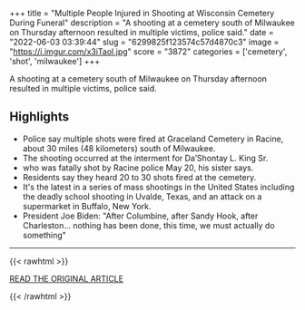 +++
title = "Multiple People Injured in Shooting at Wisconsin Cemetery During Funeral"
description = "A shooting at a cemetery south of Milwaukee on Thursday afternoon resulted in multiple victims, police said."
date = "2022-06-03 03:39:44"
slug = "6299825f123574c57d4870c3"
image = "https://i.imgur.com/x3iTaol.jpg"
score = "3872"
categories = ['cemetery', 'shot', 'milwaukee']
+++

A shooting at a cemetery south of Milwaukee on Thursday afternoon resulted in multiple victims, police said.

## Highlights

- Police say multiple shots were fired at Graceland Cemetery in Racine, about 30 miles (48 kilometers) south of Milwaukee.
- The shooting occurred at the interment for Da’Shontay L. King Sr.
- who was fatally shot by Racine police May 20, his sister says.
- Residents say they heard 20 to 30 shots fired at the cemetery.
- It's the latest in a series of mass shootings in the United States including the deadly school shooting in Uvalde, Texas, and an attack on a supermarket in Buffalo, New York.
- President Joe Biden: "After Columbine, after Sandy Hook, after Charleston... nothing has been done, this time, we must actually do something"

---

{{< rawhtml >}}
  <p class="article-category">
    <a target="_blank" href="http://4.nbcla.com/ZBVynx7">READ THE ORIGINAL ARTICLE</a>
  </p>
{{< /rawhtml >}}
